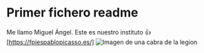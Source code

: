 # Primer fichero readme
Me llamo Miguel Ángel.
Este es nuestro instituto :+1: [https://fpiespablopicasso.es/]
![Imagen de una cabra de la legion](./images/Cabra%20Legión.webp)